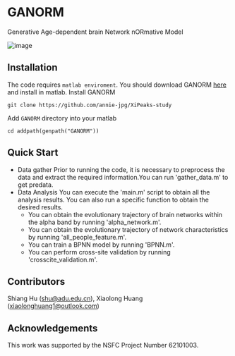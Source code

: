 # GANORM
Generative Age-dependent brain Network nORmative Model 

![image]([https://github.com//xiaolonghuang09/GANORM/Figure/fig1.pdf](https://github.com/xiaolonghuang09/GANORM/blob/main/Figure/fig1.pdf))

## Installation
The code requires `matlab enviroment`. You should download GANORM [here](https:) and install in matlab.
Install GANORM
```
git clone https://github.com/annie-jpg/XiPeaks-study
```

Add `GANORM` directory into your matlab 
```
cd addpath(genpath("GANORM"))
```

## Quick Start
* Data gather
  Prior to running the code, it is necessary to preprocess the data and extract the required information.You can run 'gather_data.m' to get predata.
* Data Analysis
  You can execute the 'main.m' script to obtain all the analysis results.
  You can also run a specific function to obtain the desired results.
  * You can obtain the evolutionary trajectory of brain networks within the alpha band by running 'alpha_network.m'.
  * You can obtain the evolutionary trajectory of network characteristics by running 'all_people_feature.m'.
  * You can train a BPNN model by running 'BPNN.m'.
  * You can perform cross-site validation by running 'crosscite_validation.m'.


## Contributors
Shiang Hu (shu@adu.edu.cn), Xiaolong Huang (xiaolonghuang1@outlook.com)


## Acknowledgements
This work was supported by the NSFC Project Number 62101003. 
